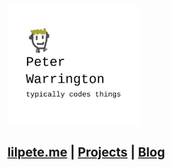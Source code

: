 <a href="https://lilpete.me/">
    <img src="image.png" width="300px"/>
</a>
<h1>
    <a href="https://lilpete.me/">lilpete.me</a> | <a href="https://lilpete.me/projects">Projects</a> | <a href="https://lilpete.me/blog/">Blog</a>
</h1>
